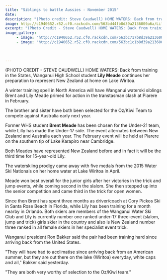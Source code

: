 ```yaml
---
title: "Siblings to battle Aussies - November 2015"
date: 
description: "(Photo credit: Steve Caudwell) HOME WATERS: Back from training in the States, WHS student Lily Meade continues her preparation to represent New Zealand Wanganui Chronicle article 4/11/15..."
image: http://c1940652.r52.cf0.rackcdn.com/563bd44fb8d39a2136000a6a/Lily-Meade-photo-fm-dad-5.11.15.-no2jpg.jpg
excerpt: "(Photo Credit - Steve Caudwell) HOME WATERS: Back from training in the States, Wanganui High School student Lily Meade continues her preparation to represent New Zealand at home on Lake Wiritoa, Wanganui Chronicle article on 4/11/15..."
image_gallery:
     - image: "http://c1940652.r52.cf0.rackcdn.com/563bc717b8d39a2136000a5d/Lily-Meade-photo-fm-dad-5.11.15.jpg"
     - image: "http://c1940652.r52.cf0.rackcdn.com/563bc1c1b8d39a2136000a50/Brent-Meade-photo-from-Dad-5.11.15.jpg"
    
    
    
---
```


<p><span>(PHOTO CREDIT - STEVE CAUDWELL) HOME WATERS: Back from training in the States, Wanganui High School student <strong>Lily Meade</strong> continues her preparation to represent New Zealand at home on Lake Wiritoa.</span></p>
<p>A winter training spell in North America will have Wanganui waterski siblings Brent and Lily Meade primed for action in the transtasman clash at Piarere in February.</p>
<p>The brother and sister have both been selected for the Oz/Kiwi Team to compete against Australia early next year.</p>
<p>Former WHS student <strong>Brent Meade</strong> has been chosen for the Under-21 team, while Lilly has made the Under-17 side. The event alternates between New Zealand and Australia each year. The February event will be held at Piarere on the southern tip of Lake Karapiro near Cambridge.</p>
<p>Both Meades have represented New Zealand before and in fact it will be the third time for 15-year-old Lily.</p>
<p>The waterskiing prodigy came away with five medals from the 2015 Water Ski Nationals on her home water at Lake Wiritoa in April.</p>
<p>Meade won best overall for the junior girls after her victories in the trick and jump events, while coming second in the slalom. She then stepped up into the senior competition and came third in the trick for open women.</p>
<p>Since then Brent has spent three months as driver/coach at Cory Pickos Ski in Santa Rose Beach in Florida, while Lily has been training for a month nearby in Orlando. Both skiers are members of the Wanganui Water Ski Club and Lily is currently number one ranked under-17 three-event (slalom, jump and trick) girls skier in the country and also is New Zealand number three ranked in all female skiers in her specialist event trick.</p>
<p>Wanganui president Ron Bakker said the pair had been training hard since arriving back from the United States.</p>
<p>"They will have had to acclimatise since arriving back from an American summer, but they are out there on the lake (Wiritoa) everyday, white caps and all," Bakker said yesterday.</p>
<p>"They are both very worthy of selection to the Oz/Kiwi team."</p>

